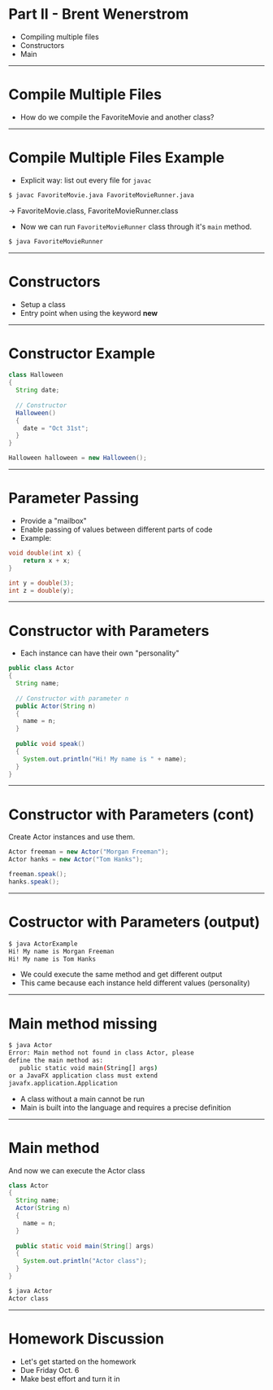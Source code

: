 <!--
$theme: default
page_number: true
footer: Java Class - Class 4b
-->

# Part II - Brent Wenerstrom

- Compiling multiple files
- Constructors
- Main

-----------------------------------------------------------------------------

# Compile Multiple Files

- How do we compile the FavoriteMovie and another class?

-----------------------------------------------------------------------------

# Compile Multiple Files Example

- Explicit way: list out every file for `javac`

```bash
$ javac FavoriteMovie.java FavoriteMovieRunner.java
```
-> FavoriteMovie.class, FavoriteMovieRunner.class

- Now we can run `FavoriteMovieRunner` class through it's `main` method.
```bash
$ java FavoriteMovieRunner
```

-----------------------------------------------------------------------------

# Constructors

- Setup a class
- Entry point when using the keyword **new**

-----------------------------------------------------------------------------

# Constructor Example

```java
class Halloween
{
  String date;
  
  // Constructor
  Halloween()
  {
    date = "Oct 31st";
  }
}
```
```java
Halloween halloween = new Halloween();
```

-----------------------------------------------------------------------------

# Parameter Passing

- Provide a "mailbox"
- Enable passing of values between different parts of code
- Example:
```java
void double(int x) {
    return x + x;
}
```
```java
int y = double(3);
int z = double(y);
```

-----------------------------------------------------------------------------

# Constructor with Parameters

- Each instance can have their own "personality"

```java
public class Actor
{
  String name;
  
  // Constructor with parameter n
  public Actor(String n)
  {
    name = n;
  }
  
  public void speak()
  {
    System.out.println("Hi! My name is " + name);
  }
}
```

-----------------------------------------------------------------------------

# Constructor with Parameters (cont)

Create Actor instances and use them.
```java
Actor freeman = new Actor("Morgan Freeman");
Actor hanks = new Actor("Tom Hanks");

freeman.speak();
hanks.speak();
```

-----------------------------------------------------------------------------

# Costructor with Parameters (output)

```bash
$ java ActorExample
Hi! My name is Morgan Freeman
Hi! My name is Tom Hanks
```
- We could execute the same method and get different output
- This came because each instance held different values (personality)

-----------------------------------------------------------------------------


# Main method missing

```bash
$ java Actor
Error: Main method not found in class Actor, please 
define the main method as:
   public static void main(String[] args)
or a JavaFX application class must extend 
javafx.application.Application
```
- A class without a main cannot be run
- Main is built into the language and requires a precise definition

-----------------------------------------------------------------------------

# Main method

And now we can execute the Actor class

```java
class Actor
{
  String name;
  Actor(String n)
  {
    name = n;
  }
  
  public static void main(String[] args)
  {
    System.out.println("Actor class");
  }
}
```
```bash
$ java Actor
Actor class
```

-----------------------------------------------------------------------------

# Homework Discussion

- Let's get started on the homework
- Due Friday Oct. 6
- Make best effort and turn it in
